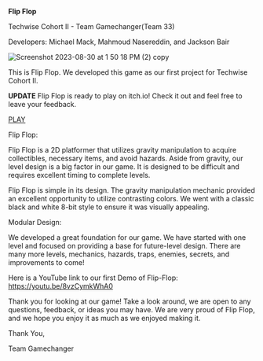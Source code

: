 **Flip Flop**

Techwise Cohort II - Team Gamechanger(Team 33)

Developers: Michael Mack, Mahmoud Nasereddin, and Jackson Bair

![Screenshot 2023-08-30 at 1 50 18 PM (2) copy](https://github.com/mamack1/trio_repo/assets/122715484/16c0413c-9048-4c6d-8c33-2bc66ee96ce4)

This is Flip Flop. We developed this game as our first project for Techwise Cohort II.

**UPDATE**
Flip Flop is ready to play on itch.io! Check it out and feel free to leave your feedback.

<!-- [https://mmack.itch.io/flip-flop](https://mmack.itch.io/flip-flop) -->

<a href="https://mmack.itch.io/flip-flop" target="_blank" rel="noopener noreferrer">PLAY</a>

Flip Flop:

Flip Flop is a 2D platformer that utilizes gravity manipulation to acquire collectibles, necessary items, and avoid hazards. Aside from gravity, our level design is a big factor in our game. It is designed to be difficult and requires excellent timing to complete levels.

Flip Flop is simple in its design. The gravity manipulation mechanic provided an excellent opportunity to utilize contrasting colors. We went with a classic black and white 8-bit style to ensure it was visually appealing.

Modular Design:

We developed a great foundation for our game. We have started with one level and focused on providing a base for future-level design. There are many more levels, mechanics, hazards, traps, enemies, secrets, and improvements to come!

Here is a YouTube link to our first Demo of Flip-Flop: https://youtu.be/8vzCymkWhA0

Thank you for looking at our game! Take a look around, we are open to any questions, feedback, or ideas you may have. We are very proud of Flip Flop, and we hope you enjoy it as much as we enjoyed making it.

Thank You,

Team Gamechanger
